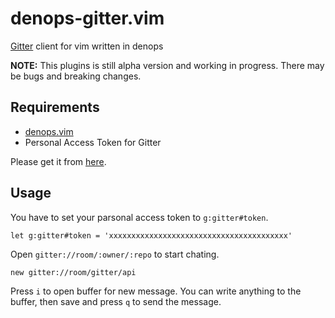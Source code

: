 # denops-gitter.vim

[Gitter](https://gitter.im) client for vim written in denops

**NOTE:** This plugins is still alpha version and working in progress. There may
be bugs and breaking changes.

## Requirements

- [denops.vim](https://github.com/vim-denops/denops.vim)
- Personal Access Token for Gitter

Please get it from [here](https://developer.gitter.im/login).

## Usage

You have to set your parsonal access token to `g:gitter#token`.

```vim
let g:gitter#token = 'xxxxxxxxxxxxxxxxxxxxxxxxxxxxxxxxxxxxxxxx'
```

Open `gitter://room/:owner/:repo` to start chating.

```vim
new gitter://room/gitter/api
```

Press `i` to open buffer for new message. You can write anything to the buffer,
then save and press `q` to send the message.
